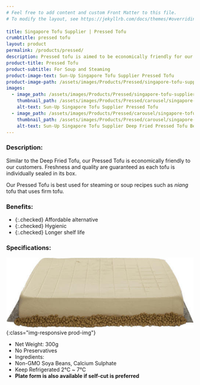 ```yaml
---
# Feel free to add content and custom Front Matter to this file.
# To modify the layout, see https://jekyllrb.com/docs/themes/#overriding-theme-defaults

title: Singapore Tofu Supplier | Pressed Tofu
crumbtitle: pressed tofu
layout: product
permalink: /products/pressed/
description: Pressed tofu is aimed to be economically friendly for our customers. To ensure freshness and hygiene, the tofu is sealed in its' box. Pressed Tofu is also available in plate form for customers who prefer to custom cut to size themselves.
product-title: Pressed Tofu
product-subtitle: For Soup and Steaming
product-image-text: Sun-Up Singapore Tofu Supplier Pressed Tofu
product-image-path: /assets/images/Products/Pressed/singapore-tofu-supplier-pressed-tofu.jpg
images:
  - image_path: /assets/images/Products/Pressed/singapore-tofu-supplier-pressed-tofu.jpg
    thumbnail_path: /assets/images/Products/Pressed/carousel/singapore-tofu-supplier-pressed-tofu_tn.jpg
    alt-text: Sun-Up Singapore Tofu Supplier Pressed Tofu
  - image_path: /assets/images/Products/Pressed/carousel/singapore-tofu-supplier-pressed-tofu-background-product.jpg
    thumbnail_path: /assets/images/Products/Pressed/carousel/singapore-tofu-supplier-pressed-tofu-background-product_tn.jpg
    alt-text: Sun-Up Singapore Tofu Supplier Deep Fried Pressed Tofu Beancurd Background Product
---
```

### Description:
Similar to the Deep Fried Tofu, our Pressed Tofu is economically friendly to our customers. 
Freshness and quality are guaranteed as each tofu is individually sealed in its box.


Our Pressed Tofu is best used for steaming or soup recipes such as _niang_ tofu that uses firm tofu.

### Benefits:
- {:.checked} Affordable alternative
- {:.checked} Hygienic
- {:.checked} Longer shelf life

### Specifications:
![Sun-Up Singapore Tofu Supplier Pressed Tofu self-cut plate](/assets/images/Products/Pressed/sun-up-singapore-tofu-supplier-pressed-tofu-self-cut-plate.jpeg){:class="img-responsive prod-img"}
-  Net Weight: 300g
-  No Preservatives
-  Ingredients:
-  Non-GMO Soya Beans, Calcium Sulphate
-  Keep Refrigerated 2℃ ~ 7℃
-  **Plate form is also available if self-cut is preferred**